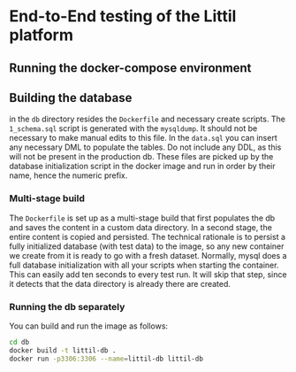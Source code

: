 # End-to-End testing of the Littil platform

## Running the docker-compose environment

## Building the database

in the `db` directory resides the `Dockerfile` and necessary create scripts. 
The `1_schema.sql` script is generated with the `mysqldump`. It should not be necessary to make manual edits to this file.
In the `data.sql` you can insert any necessary DML to populate the tables. Do not include any DDL, as this will not be present in the production db.
These files are picked up by the database initialization script in the docker image and run in order by their name, hence the numeric prefix.

### Multi-stage build
The `Dockerfile` is set up as a multi-stage build that first populates the db and saves the content in a custom data directory. In a second stage, the entire content is copied and persisted.
The technical rationale is to persist a fully initialized database (with test data) to the image, so any new container we create from it is ready to go with a fresh dataset.
Normally, mysql does a full database initialization with all your scripts when starting the container. This can easily add ten seconds to every test run.
It will skip that step, since it detects that the data directory is already there are created.

### Running the db separately
You can build and run the image as follows:

```bash
cd db
docker build -t littil-db . 
docker run -p3306:3306 --name=littil-db littil-db
```
